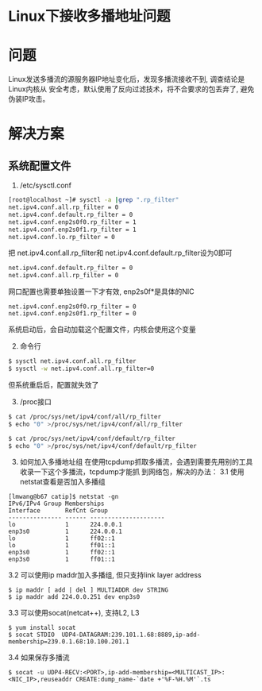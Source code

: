 # Linux下接收多播地址问题

# 问题
Linux发送多播流的源服务器IP地址变化后，发现多播流接收不到, 调查结论是Linux内核从
安全考虑，默认使用了反向过滤技术，将不合要求的包丢弃了, 避免伪装IP攻击。

# 解决方案

## 系统配置文件
1. /etc/sysctl.conf

```sh
[root@localhost ~]# sysctl -a |grep ".rp_filter"
net.ipv4.conf.all.rp_filter = 0
net.ipv4.conf.default.rp_filter = 0
net.ipv4.conf.enp2s0f0.rp_filter = 1
net.ipv4.conf.enp2s0f1.rp_filter = 1
net.ipv4.conf.lo.rp_filter = 0
```

把 net.ipv4.conf.all.rp_filter和 net.ipv4.conf.default.rp_filter设为0即可

```sh
net.ipv4.conf.default.rp_filter = 0
net.ipv4.conf.all.rp_filter = 0
```

网口配置也需要单独设置一下才有效, enp2s0f*是具体的NIC

```
net.ipv4.conf.enp2s0f0.rp_filter = 0
net.ipv4.conf.enp2s0f1.rp_filter = 0
```

系统启动后，会自动加载这个配置文件，内核会使用这个变量

2. 命令行

```sh
$ sysctl net.ipv4.conf.all.rp_filter
$ sysctl -w net.ipv4.conf.all.rp_filter=0
```

但系统重启后，配置就失效了

3. /proc接口

```sh
$ cat /proc/sys/net/ipv4/conf/all/rp_filter
$ echo "0" >/proc/sys/net/ipv4/conf/all/rp_filter

$ cat /proc/sys/net/ipv4/conf/default/rp_filter
$ echo "0" >/proc/sys/net/ipv4/conf/default/rp_filter
```

3. 如何加入多播地址组
在使用tcpdump抓取多播流，会遇到需要先用别的工具收录一下这个多播流，tcpdump才能抓
到网络包，解决的办法：
3.1 使用netstat查看是否加入多播组
```
[lmwang@b67 catip]$ netstat -gn
IPv6/IPv4 Group Memberships
Interface       RefCnt Group
--------------- ------ ---------------------
lo              1      224.0.0.1
enp3s0          1      224.0.0.1
lo              1      ff02::1
lo              1      ff01::1
enp3s0          1      ff02::1
enp3s0          1      ff01::1
```
3.2 可以使用ip maddr加入多播组, 但只支持link layer address
```
$ ip maddr [ add | del ] MULTIADDR dev STRING 
$ ip maddr add 224.0.0.251 dev enp3s0
```

3.3 可以使用socat(netcat++), 支持L2, L3
```
$ yum install socat
$ socat STDIO  UDP4-DATAGRAM:239.101.1.68:8889,ip-add-membership=239.0.1.68:10.100.201.1
```

3.4 如果保存多播流
```
$ socat -u UDP4-RECV:<PORT>,ip-add-membership=<MULTICAST_IP>:<NIC_IP>,reuseaddr CREATE:dump_name-`date +'%F-%H.%M'`.ts
```



